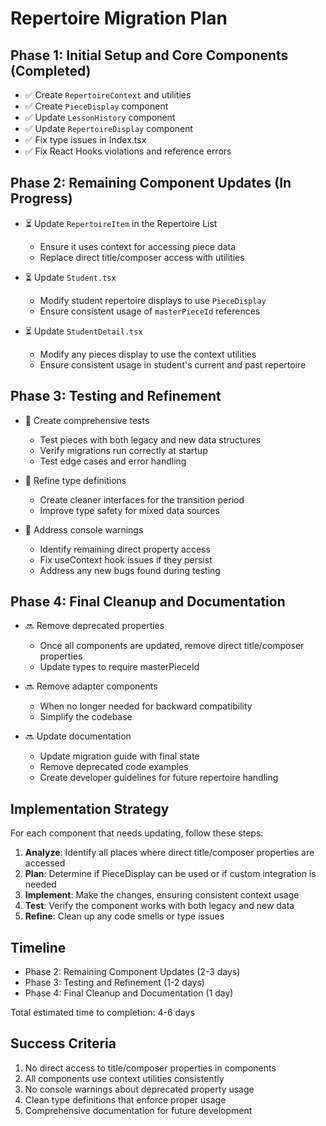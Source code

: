 # Repertoire Migration Plan

## Phase 1: Initial Setup and Core Components (Completed)
- ✅ Create `RepertoireContext` and utilities
- ✅ Create `PieceDisplay` component
- ✅ Update `LessonHistory` component
- ✅ Update `RepertoireDisplay` component
- ✅ Fix type issues in Index.tsx
- ✅ Fix React Hooks violations and reference errors

## Phase 2: Remaining Component Updates (In Progress)
- ⏳ Update `RepertoireItem` in the Repertoire List
  - Ensure it uses context for accessing piece data
  - Replace direct title/composer access with utilities
  
- ⏳ Update `Student.tsx`
  - Modify student repertoire displays to use `PieceDisplay`
  - Ensure consistent usage of `masterPieceId` references
  
- ⏳ Update `StudentDetail.tsx`
  - Modify any pieces display to use the context utilities
  - Ensure consistent usage in student's current and past repertoire

## Phase 3: Testing and Refinement
- 🔄 Create comprehensive tests
  - Test pieces with both legacy and new data structures
  - Verify migrations run correctly at startup
  - Test edge cases and error handling

- 🔄 Refine type definitions
  - Create cleaner interfaces for the transition period
  - Improve type safety for mixed data sources

- 🔄 Address console warnings
  - Identify remaining direct property access
  - Fix useContext hook issues if they persist
  - Address any new bugs found during testing

## Phase 4: Final Cleanup and Documentation
- 🔜 Remove deprecated properties
  - Once all components are updated, remove direct title/composer properties
  - Update types to require masterPieceId

- 🔜 Remove adapter components
  - When no longer needed for backward compatibility
  - Simplify the codebase

- 🔜 Update documentation
  - Update migration guide with final state
  - Remove deprecated code examples
  - Create developer guidelines for future repertoire handling

## Implementation Strategy

For each component that needs updating, follow these steps:

1. **Analyze**: Identify all places where direct title/composer properties are accessed
2. **Plan**: Determine if PieceDisplay can be used or if custom integration is needed
3. **Implement**: Make the changes, ensuring consistent context usage
4. **Test**: Verify the component works with both legacy and new data
5. **Refine**: Clean up any code smells or type issues

## Timeline

- Phase 2: Remaining Component Updates (2-3 days)
- Phase 3: Testing and Refinement (1-2 days)  
- Phase 4: Final Cleanup and Documentation (1 day)

Total estimated time to completion: 4-6 days

## Success Criteria

1. No direct access to title/composer properties in components
2. All components use context utilities consistently
3. No console warnings about deprecated property usage
4. Clean type definitions that enforce proper usage
5. Comprehensive documentation for future development 